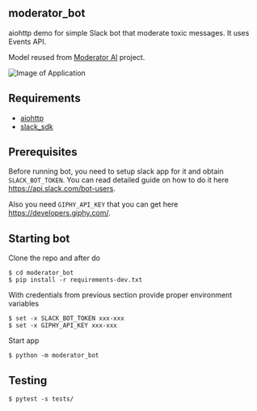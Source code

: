 ## moderator_bot

aiohttp demo for simple Slack bot that moderate toxic messages.
It uses Events API.

Model reused from [Moderator AI](https://github.com/aio-libs/aiohttp-demos/tree/master/demos/moderator) project.

![Image of Application](/docs/_static/slack_moderator.gif)


## Requirements
 - [aiohttp](https://github.com/aio-libs/aiohttp)
 - [slack_sdk](https://github.com/slackapi/python-slack-sdk)


## Prerequisites
Before running bot, you need to setup slack app for it and obtain `SLACK_BOT_TOKEN`. You can read detailed guide on how to do it here https://api.slack.com/bot-users.

Also you need `GIPHY_API_KEY` that you can get here https://developers.giphy.com/.

## Starting bot
Clone the repo and after do

```shell
$ cd moderator_bot
$ pip install -r requirements-dev.txt
```
With credentials from previous section provide proper environment variables

```shell
$ set -x SLACK_BOT_TOKEN xxx-xxx
$ set -x GIPHY_API_KEY xxx-xxx
```

Start app
```shell
$ python -m moderator_bot
```

## Testing
```shell
$ pytest -s tests/
```
